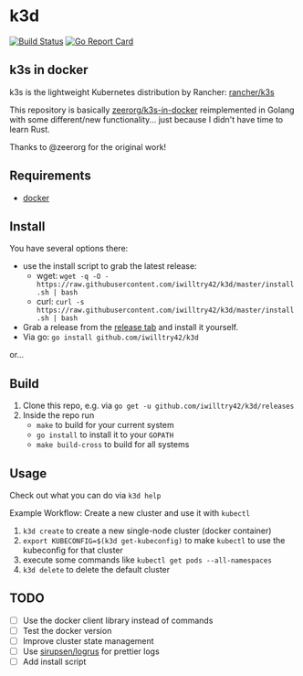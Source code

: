 # k3d

[![Build Status](https://travis-ci.com/iwilltry42/k3d.svg?branch=master)](https://travis-ci.com/iwilltry42/k3d)
[![Go Report Card](https://goreportcard.com/badge/github.com/iwilltry42/k3d)](https://goreportcard.com/report/github.com/iwilltry42/k3d)

## k3s in docker

k3s is the lightweight Kubernetes distribution by Rancher: [rancher/k3s](https://github.com/rancher/k3s)

This repository is basically [zeerorg/k3s-in-docker](https://github.com/zeerorg/k3s-in-docker) reimplemented in Golang with some different/new functionality... just because I didn't have time to learn Rust.

Thanks to @zeerorg for the original work!

## Requirements

- [docker](https://docs.docker.com/install/)

## Install

You have several options there:

- use the install script to grab the latest release: 
  - wget: `wget -q -O - https://raw.githubusercontent.com/iwilltry42/k3d/master/install.sh | bash`
  - curl: `curl -s https://raw.githubusercontent.com/iwilltry42/k3d/master/install.sh | bash`
- Grab a release from the [release tab](https://github.com/iwilltry42/k3d/releases) and install it yourself.
- Via go: `go install github.com/iwilltry42/k3d`

or...

## Build

1. Clone this repo, e.g. via `go get -u github.com/iwilltry42/k3d/releases`
2. Inside the repo run
   - `make` to build for your current system
   - `go install` to install it to your `GOPATH`
   - `make build-cross` to build for all systems

## Usage

Check out what you can do via `k3d help`

Example Workflow: Create a new cluster and use it with `kubectl`

1. `k3d create` to create a new single-node cluster (docker container)
2. `export KUBECONFIG=$(k3d get-kubeconfig)` to make `kubectl` to use the kubeconfig for that cluster
3. execute some commands like `kubectl get pods --all-namespaces`
4. `k3d delete` to delete the default cluster

## TODO

- [ ] Use the docker client library instead of commands
- [ ] Test the docker version
- [ ] Improve cluster state management
- [ ] Use [sirupsen/logrus](https://github.com/sirupsen/logrus) for prettier logs
- [ ] Add install script